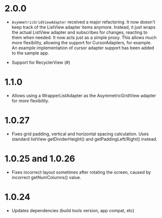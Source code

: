 # 2.0.0

* `AsymmetricGridViewAdapter` received a major refactoring. It now doesn't keep track of the ListView
adapter items anymore. Instead, it just wraps the actual ListView adapter and subscribes for changes,
reacting to them when needed. It now acts just as a simple proxy. This allows much more flexibility,
allowing the support for CursorAdapters, for example. An example implementation of cursor adapter
support has been added to the sample app.

* Support for RecyclerView (#)

# 1.1.0

* Allows using a WrapperListAdapter as the AsymmetricGridView adapter for more flexibility.

# 1.0.27

* Fixes grid padding, vertical and horizontal spacing calculation. Uses standard listView
getDividerHeight() and getPaddingLeft/Right() instead.

# 1.0.25 and 1.0.26

* Fixes incorrect layout sometimes after rotating the screen,
caused by incorrect getNumColumns() value.

# 1.0.24

* Updates dependencies (build tools version, app compat, etc)
